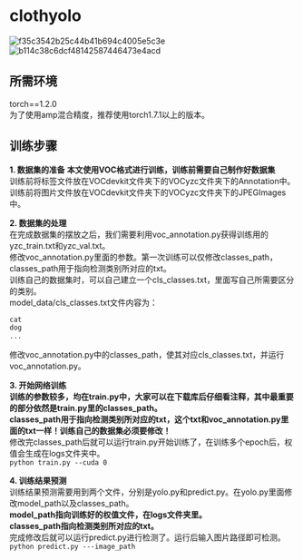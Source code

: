 # clothyolo

![f35c3542b25c44b41b694c4005e5c3e](https://github.com/user-attachments/assets/e273dc8e-405a-4c73-ae39-93ffc732551c)
![b114c38c6dcf48142587446473e4acd](https://github.com/user-attachments/assets/382ebe53-01dd-4640-8d23-e7f3e0c163e0)

## 所需环境
torch==1.2.0    
为了使用amp混合精度，推荐使用torch1.7.1以上的版本。
## 训练步骤
**1. 数据集的准备** 
**本文使用VOC格式进行训练，训练前需要自己制作好数据集**    
训练前将标签文件放在VOCdevkit文件夹下的VOCyzc文件夹下的Annotation中。   
训练前将图片文件放在VOCdevkit文件夹下的VOCyzc文件夹下的JPEGImages中。   

**2. 数据集的处理**  
在完成数据集的摆放之后，我们需要利用voc_annotation.py获得训练用的yzc_train.txt和yzc_val.txt。   
修改voc_annotation.py里面的参数。第一次训练可以仅修改classes_path，classes_path用于指向检测类别所对应的txt。   
训练自己的数据集时，可以自己建立一个cls_classes.txt，里面写自己所需要区分的类别。   
model_data/cls_classes.txt文件内容为：      
```python
cat
dog
...
```
修改voc_annotation.py中的classes_path，使其对应cls_classes.txt，并运行voc_annotation.py。  

**3. 开始网络训练**  
**训练的参数较多，均在train.py中，大家可以在下载库后仔细看注释，其中最重要的部分依然是train.py里的classes_path。**  
**classes_path用于指向检测类别所对应的txt，这个txt和voc_annotation.py里面的txt一样！训练自己的数据集必须要修改！**  
修改完classes_path后就可以运行train.py开始训练了，在训练多个epoch后，权值会生成在logs文件夹中。  
```python train.py --cuda 0```

**4. 训练结果预测**  
训练结果预测需要用到两个文件，分别是yolo.py和predict.py。在yolo.py里面修改model_path以及classes_path。  
**model_path指向训练好的权值文件，在logs文件夹里。  
classes_path指向检测类别所对应的txt。**  
完成修改后就可以运行predict.py进行检测了。运行后输入图片路径即可检测。  
```python predict.py ---image_path```
